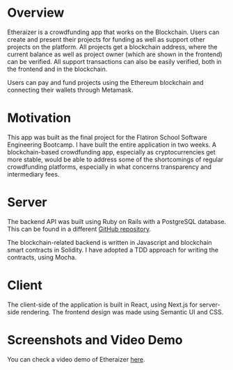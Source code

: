 # Overview

Etheraizer is a crowdfunding app that works on the Blockchain.
Users can create and present their projects for funding as well as support other projects on the platform.
All projects get a blockchain address, where the current balance as well as project owner (which are shown in the frontend) can be verified.
All support transactions can also be easily verified, both in the frontend and in the blockchain.

Users can pay and fund projects using the Ethereum blockchain and connecting their wallets through Metamask.

# Motivation

This app was built as the final project for the Flatiron School Software Engineering Bootcamp. I have built the entire application in two weeks.
A blockchain-based crowdfunding app, especially as cryptocurrencies get more stable, would be able to address some of the shortcomings of regular crowdfunding platforms, especially in what concerns transparency and intermediary fees.

# Server

The backend API was built using Ruby on Rails with a PostgreSQL database. This can be found in a different [GitHub repository](https://github.com/francosta/etheraizer-backend).

The blockchain-related backend is written in Javascript and blockchain smart contracts in Solidity.
I have adopted a TDD approach for writing the contracts, using Mocha.


# Client

The client-side of the application is built in React, using Next.js for server-side rendering.
The frontend design was made using Semantic UI and CSS.

# Screenshots and Video Demo

You can check a video demo of Etheraizer [here](https://youtu.be/lR9p1DDKhJE). 



